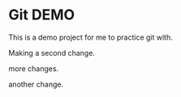 # Git DEMO

This is a demo project for me to practice git with.

Making a second change.

more changes.

another change.
